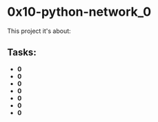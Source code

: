 
# 0x10-python-network_0

This project it's about:

## Tasks:

 - **0**
 - **0**
 - **0**
 - **0**
 - **0**
 - **0**
 - **0**

